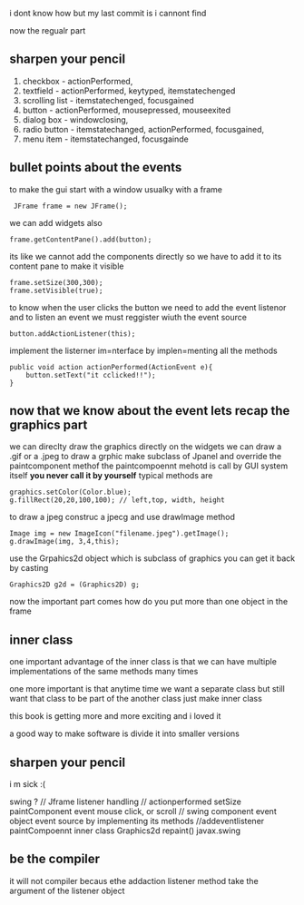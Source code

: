 i dont know how but my last commit is i cannont find

now the regualr part
## sharpen your pencil
1. checkbox - actionPerformed, 
2. textfield - actionPerformed, keytyped, itemstatechenged
3. scrolling list - itemstatechenged, focusgained
4. button - actionPerformed, mousepressed, mouseexited
5. dialog box - windowclosing, 
6. radio button - itemstatechanged, actionPerformed, focusgained,
7. menu item - itemstatechanged, focusgainde 

## bullet points about the events

to make the gui start with a window usualky with a frame
 
     JFrame frame = new JFrame();
we can add widgets also
    
    frame.getContentPane().add(button);
its like we cannot add the components directly so we have to add it to its content pane
to make it visible
    
    frame.setSize(300,300);
    frame.setVisible(true);
to know when the user clicks the button we need to add the event listenor
and to listen an event we must reggister wiuth the event source
    
    button.addActionListener(this);
implement the listerner im=nterface by implen=menting all the methods
    
    public void action actionPerformed(ActionEvent e){
        button.setText("it cclicked!!");
    }
## now that we know about the event lets recap the graphics part
we can direclty draw the graphics directly on the widgets
we can draw a .gif or a .jpeg
to draw a grphic make subclass of Jpanel and override the paintcomponent methof
the paintcompoennt mehotd is  call by GUI system itself **you never call it by yourself**
typical methods are
    
    graphics.setColor(Color.blue);
    g.fillRect(20,20,100,100); // left,top, width, height
to draw a jpeg construc a jpecg and use drawImage method
    
    Image img = new ImageIcon("filename.jpeg").getImage();
    g.drawImage(img, 3,4,this);
use the Grpahics2d object which is subclass of graphics you can get it back by casting

    Graphics2D g2d = (Graphics2D) g;  
now the important part comes how do you put more than one object in the frame

## inner class
one important advantage of the inner class is that we can have multiple implementations of the same methods many times

one more important is that anytime time we want a separate class but still want that class to be part of the another class just make inner class

this book is getting more and more exciting and i loved it

a good way to make software is divide it into smaller versions


## sharpen your pencil
i m sick :(

swing ? // Jframe
listener
handling // actionperformed
setSize
paintComponent
event
mouse click, or scroll // swing component
event object
event source
by implementing its methods //addeventlistener
paintCompoennt
inner class
Graphics2d
repaint()
javax.swing

## be the compiler
it will not compiler becaus ethe addaction listener method take the argument of the listener object
